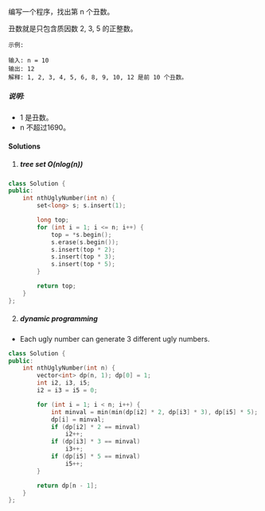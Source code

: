 编写一个程序，找出第 n 个丑数。

丑数就是只包含质因数 2, 3, 5 的正整数。

```
示例:

输入: n = 10
输出: 12
解释: 1, 2, 3, 4, 5, 6, 8, 9, 10, 12 是前 10 个丑数。
```

##### 说明:  

-    1 是丑数。
-    n 不超过1690。


#### Solutions


1. ##### tree set O(nlog(n))

```c++
class Solution {
public:
    int nthUglyNumber(int n) {
        set<long> s; s.insert(1);

        long top;
        for (int i = 1; i <= n; i++) {
            top = *s.begin();
            s.erase(s.begin());
            s.insert(top * 2);
            s.insert(top * 3);
            s.insert(top * 5);
        }

        return top;
    }
};
```


2. ##### dynamic programming

- Each ugly number can generate 3 different ugly numbers.

```c++
class Solution {
public:
    int nthUglyNumber(int n) {
        vector<int> dp(n, 1); dp[0] = 1;
        int i2, i3, i5;
        i2 = i3 = i5 = 0;

        for (int i = 1; i < n; i++) {
            int minval = min(min(dp[i2] * 2, dp[i3] * 3), dp[i5] * 5);
            dp[i] = minval;
            if (dp[i2] * 2 == minval)
                i2++;
            if (dp[i3] * 3 == minval)
                i3++;
            if (dp[i5] * 5 == minval)
                i5++;
        }

        return dp[n - 1];
    }
};
```